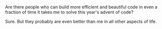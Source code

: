Are there people who can build more efficient and beautiful code in even a fraction of time it takes me to solve this year's advent of code?

Sure. But they probably are even better than me in all other aspects of life.
